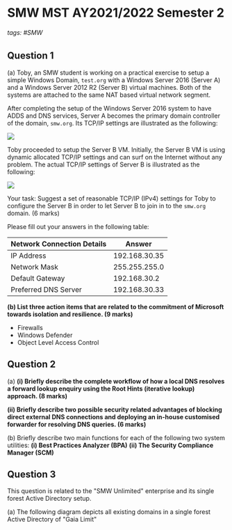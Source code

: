 # SMW MST AY2021/2022 Semester 2

###### tags: #SMW

## Question 1
(a) Toby, an SMW student is working on a practical exercise to setup a simple Windows Domain, `test.org` with a Windows Server 2016 (Server A) and a Windows Server 2012 R2 (Server B) virtual machines. Both of the systems are attached to the same NAT based virtual network segment.

After completing the setup of the Windows Server 2016 system to have ADDS and DNS services, Server A becomes the primary domain controller of the domain, `smw.org`. Its TCP/IP settings are illustrated as the following:

![](https://i.imgur.com/NDTGV9j.png)

Toby proceeded to setup the Server B VM. Initially, the Server B VM is using dynamic allocated TCP/IP settings and can surf on the Internet without any problem. The actual TCP/IP settings of Server B is illustrated as the following:

![](https://i.imgur.com/ZrL2cEQ.png)

Your task: Suggest a set of reasonable TCP/IP (IPv4) settings for Toby to configure the Server B in order to let Server B to join in to the `smw.org` domain. (6 marks)

Please fill out your answers in the following table:

| Network Connection Details | Answer        |
| -------------------------- | ------------- |
| IP Address                 | 192.168.30.35 |
| Network Mask               | 255.255.255.0 |
| Default Gateway            | 192.168.30.2  |
| Preferred DNS Server       | 192.168.30.33 |

**(b) List three action items that are related to the commitment of Microsoft towards isolation and resilience. (9 marks)**
- Firewalls
- Windows Defender
- Object Level Access Control

## Question 2 
(a)
**(i) Briefly describe the complete workflow of how a local DNS resolves a forward lookup enquiry using the Root Hints (iterative lookup) approach. (8 marks)**

**(ii) Briefly describe two possible security related advantages of blocking direct external DNS connections and deploying an in-house customised forwarder for resolving DNS queries. (6 marks)**

(b) 
Briefly describe two main functions for each of the following two system utilities:
**(i) Best Practices Analyzer (BPA)**
**(ii) The Security Compliance Manager (SCM)**

## Question 3
This question is related to the "SMW Unlimited" enterprise and its single forest Active Directory setup.

(a) The following diagram depicts all existing domains in a single forest Active Directory of "Gaia Limit"